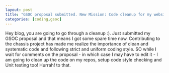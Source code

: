 ```yaml
---
layout: post
title: "GSOC proposal submitted. New Mission: Code cleanup for my website and blog."
categories: [coding,gsoc]
---
```

Hey blog, you are going to go through a cleanup :). Just submitted my GSOC proposal and that means I got some spare time now.
Contributing to the chassis project has made me realize the importance of clean and systematic code and following strict and uniform coding style. SO while I wait for comments on the proposal - in which case I may have to edit it - I am going to clean up the code on my repos, setup code style checking and Unit testing too!
Hurrah! to that.
